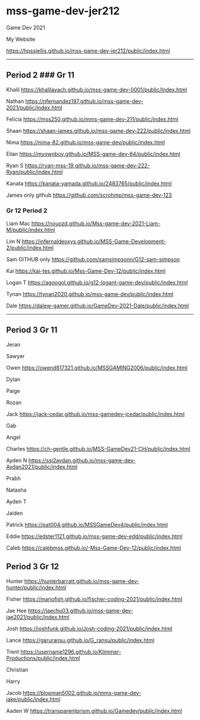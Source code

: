 # mss-game-dev-jer212
Game Dev 2021


My Website

https://hpssjellis.github.io/mss-game-dev-jer212/public/index.html


-------------------------------------------------

## Period 2  ### Gr 11


Khalil  https://khalilayach.github.io/mss-game-dev-0001/public/Index.html


Nathan  https://nfernandez197.github.io/mss-game-dev-2021/public/index.html


Felicia https://mss250.github.io/mms-game-dev-211/public/index.html

Shaan https://shaan-james.github.io/mss-game-dev-222/public/index.html



Nima https://nima-82.github.io/mss-game-dev/public/index.html



Eilan   https://myownboy.github.io/MSS-game-dev-64/public/index.html



Ryan S   https://ryan-mss-19.github.io/mss-game-dev-222-Ryan/public/index.html


Kanata   https://kanata-yamada.github.io/2483765/public/index.html


James   only github   https://github.com/scrohmp/mss-game-dev-123









### Gr 12 Period 2

Liam Mac    https://nouozd.github.io/Mss-game-dev-2021-Liam-M/public/index.html

Lim N   https://infernaldeoxys.github.io/MSS-Game-Development-2/public/index.html

Sam   GITHUB only   https://github.com/samsimpsonn/G12-sam-simpson


Kai   https://kai-tes.github.io/Mss-Game-Dev-12/public/index.html


Logan T   https://agoogol.github.io/g12-logant-game-dev/public/index.html


Tynan   https://tynan2020.github.io/mss-game-dev/public/index.html


Dale   https://dalew-gamer.github.io/GameDev-2021-Dale/public/index.html







--------------------------------------------------------------------------------

## Period 3  Gr 11

Jeran



Sawyer


Owen   https://owend817321.github.io/MSSGAMING2006/public/index.html


Dylan

Paige


Rozan

Jack    https://jack-cedar.github.io/mss-gamedev-jcedar/public/index.html

Gab


Angel





Charles   https://ch-gentle.github.io/MSS-GameDev21-CH/public/index.html



Ayden N    https://ssj2aydan.github.io/mss-game-dev-Aydan2021/public/index.html




Prabh


Natasha

Ayden T

Jaiden


Patrick  https://pat004.github.io/MSSGameDev4/public/index.html


Eddie   https://edster1121.github.io/mss-game-dev-edd/public/index.html


Caleb   https://calebmss.github.io/-Mss-Game-Dev-12/public/index.html
 

## Period 3  Gr 12

Hunter   https://hunterbarratt.github.io/mss-game-dev-hunter/public/index.html



Fisher   https://mariofish.github.io/fischer-coding-2021/public/index.html


Jae Hee   https://jaechu03.github.io/mss-game-dev-jae2021/public/index.html


Josh   https://joshfunk.github.io/Josh-coding-2021/public/index.html  



Lance  https://garuransu.github.io/G_ransu/public/index.html

Trent   https://username1296.github.io/Klimmer-Productions/public/index.html

Christian

Harry

Jacob  https://blopman5002.github.io/mms-game-dev-jake/public/index.html

Aaden W   https://transparentprism.github.io/Gamedev/public/index.html

